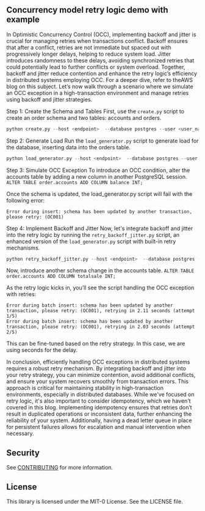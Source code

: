 ## Concurrency model retry logic demo with example

In Optimistic Concurrency Control (OCC), implementing backoff and jitter is crucial for managing retries when transactions conflict. Backoff ensures that after a conflict, retries are not immediate but spaced out with progressively longer delays, helping to reduce system load. Jitter introduces randomness to these delays, avoiding synchronized retries that could potentially lead to further conflicts or system overload. Together, backoff and jitter reduce contention and enhance the retry logic’s efficiency in distributed systems employing OCC.  For a deeper dive, refer to theAWS blog on this subject.
Let’s now walk through a scenario where we simulate an OCC exception in a high-transaction environment and manage retries using backoff and jitter strategies.

Step 1: Create the Schema and Tables
First, use the `create.py` script to create an order schema and two tables: accounts and orders.
```python
python create.py --host <endpoint>  --database postgres --user <user_name> --region <region>  --schema orders`
```

Step 2: Generate Load
Run the `load_generator.py` script to generate load for the database, inserting data into the orders table.
```python
python load_generator.py --host <endpoint>  --database postgres --user <user_name> --region <region> --schema orders --tablename orders --threads 10
```

Step 3: Simulate OCC Exception
To introduce an OCC condition, alter the accounts table by adding a new column in another PostgreSQL session.
`ALTER TABLE order.accounts ADD COLUMN balance INT;`

Once the schema is updated, the load_generator.py script will fail with the following error:

```
Error during insert: schema has been updated by another transaction, please retry: (OC001)
```

Step 4: Implement Backoff and Jitter
Now, let's integrate backoff and jitter into the retry logic by running the `retry_backoff_jitter.py` script, an enhanced version of the `load_generator.py` script with built-in retry mechanisms.

```python
python retry_backoff_jitter.py --host <endpoint>  --database postgres --user <user_name> --region <region>  --schema orders --tablename orders --threads 10
```

Now, introduce another schema change in the accounts table.
`ALTER TABLE order.accounts ADD COLUMN totalsale INT;`

As the retry logic kicks in, you’ll see the script handling the OCC exception with retries:

```
Error during batch insert: schema has been updated by another transaction, please retry: (OC001), retrying in 2.11 seconds (attempt 1/5)
Error during batch insert: schema has been updated by another transaction, please retry: (OC001), retrying in 2.03 seconds (attempt 2/5)
```

This can be fine-tuned based on the retry strategy. In this case, we are using seconds for the delay.

In conclusion, efficiently handling OCC exceptions in distributed systems requires a robust retry mechanism. By integrating backoff and jitter into your retry strategy, you can minimize contention, avoid additional conflicts, and ensure your system recovers smoothly from transaction errors. This approach is critical for maintaining stability in high-transaction environments, especially in distributed databases. While we've focused on retry logic, it's also important to consider idempotency, which we haven't covered in this blog. Implementing idempotency ensures that retries don’t result in duplicated operations or inconsistent data, further enhancing the reliability of your system. Additionally, having a dead letter queue in place for persistent failures allows for escalation and manual intervention when necessary.

## Security

See [CONTRIBUTING](CONTRIBUTING.md#security-issue-notifications) for more information.

## License

This library is licensed under the MIT-0 License. See the LICENSE file.

